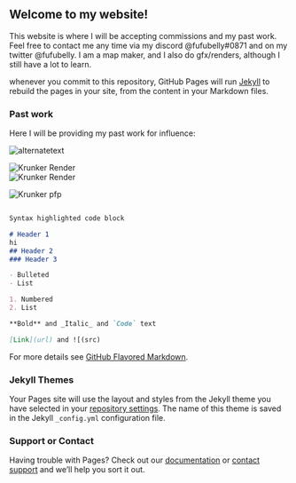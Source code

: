 ## Welcome to my website!


This website is where I will be accepting commissions and my past work. Feel free to contact me any time via my discord @fufubelly#0871 and on my twitter @fufubelly.
I am a map maker, and I also do gfx/renders, although I still have a lot to learn. 

whenever you commit to this repository, GitHub Pages will run [Jekyll](https://jekyllrb.com/) to rebuild the pages in your site, from the content in your Markdown files.

### Past work
Here I will be providing my past work for influence:

<img src="https://media.discordapp.net/attachments/694626415596798043/756215378681659432/ADkmABEiABEiABEiABEiABNZMgKF6awbOx5EACZAACZAACZAACZAACWweAQqnzXtnHDEJkAAJkAAJkAAJkAAJkMCaCVA4rRk4H0c.png?width=943&height=414" alt="alternatetext">

<img 
src="https://cdn.discordapp.com/attachments/694626415596798043/756228119756537977/w8peIPkpAwiAAAAABJRU5ErkJggg.png" alt="Krunker Render">  
<img 
src="https://cdn.discordapp.com/attachments/694626415596798043/756273849930219740/unknown.png" alt="Krunker Render">



<img 
src="https://cdn.discordapp.com/attachments/694626415596798043/756270010195902494/Fufubellys_Krunker_Logo.JPG" alt="Krunker pfp">




```markdown

Syntax highlighted code block

# Header 1 
hi
## Header 2
### Header 3

- Bulleted
- List

1. Numbered
2. List

**Bold** and _Italic_ and `Code` text

[Link](url) and ![(src)
```

For more details see [GitHub Flavored Markdown](https://guides.github.com/features/mastering-markdown/).

### Jekyll Themes

Your Pages site will use the layout and styles from the Jekyll theme you have selected in your [repository settings](https://github.com/PrimiDev/fufubelly.github.io/settings). The name of this theme is saved in the Jekyll `_config.yml` configuration file.

### Support or Contact

Having trouble with Pages? Check out our [documentation](https://docs.github.com/categories/github-pages-basics/) or [contact support](https://github.com/contact) and we’ll help you sort it out.
